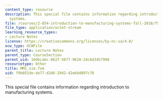 ```yaml
---
content_type: resource
description: This special file contains information regarding introduction to manufacturing
  systems.
file: /courses/2-854-introduction-to-manufacturing-systems-fall-2016/f9b051dede77d2d6294242e6dd897c78_MM1_sim.fsm
file_type: application/octet-stream
learning_resource_types:
- Lecture Notes
license: https://creativecommons.org/licenses/by-nc-sa/4.0/
ocw_type: OCWFile
parent_title: Lecture Notes
parent_type: CourseSection
parent_uid: 10dbcabc-062f-5677-9628-24c6d3457998
resourcetype: Other
title: MM1_sim.fsm
uid: f9b051de-de77-d2d6-2942-42e6dd897c78
---
```

This special file contains information regarding introduction to manufacturing systems.